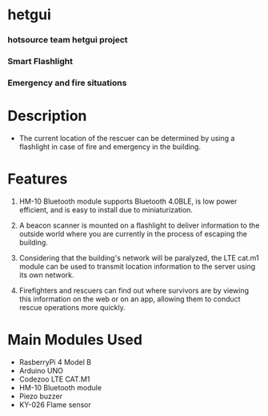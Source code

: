# hetgui
### hotsource team hetgui project
### Smart Flashlight
### Emergency and fire situations

# Description
* The current location of the rescuer can be determined by using a flashlight in case of fire and emergency in the building.

# Features
1. HM-10 Bluetooth module supports Bluetooth 4.0BLE, is low power efficient, and is easy to install due to miniaturization.

2. A beacon scanner is mounted on a flashlight to deliver information to the outside world where you are currently in the process of escaping the building.

3. Considering that the building's network will be paralyzed, the LTE cat.m1 module can be used to transmit location information to the server using its own network.

4. Firefighters and rescuers can find out where survivors are by viewing this information on the web or on an app, allowing them to conduct rescue operations more quickly.

# Main Modules Used
* RasberryPi 4 Model B
* Arduino UNO
* Codezoo LTE CAT.M1
* HM-10 Bluetooth module
* Piezo buzzer
* KY-026 Flame sensor
